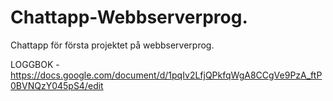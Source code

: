 # Chattapp-Webbserverprog.
Chattapp för första projektet på webbserverprog.

LOGGBOK - https://docs.google.com/document/d/1pqIv2LfjQPkfqWgA8CCgVe9PzA_ftP0BVNQzY045pS4/edit
